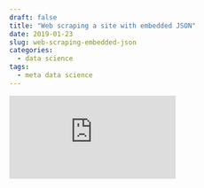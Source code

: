 ```yaml
---
draft: false
title: "Web scraping a site with embedded JSON"
date: 2019-01-23
slug: web-scraping-embedded-json
categories:
  - data science
tags:
  - meta data science
---
```


![code snippet](https://github.com/sethschori/scraping/blob/master/cleantech100.py#L41-L87)